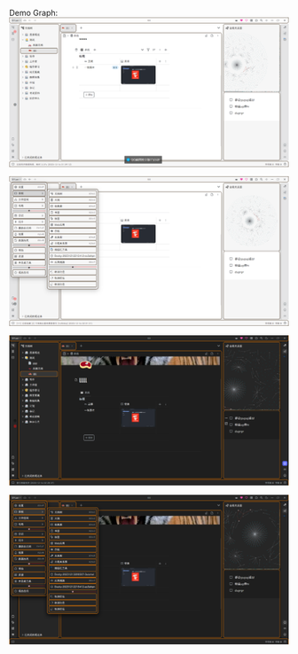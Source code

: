 Demo Graph:
![](assets/Pasted%20image%2020231216031329.png)

![](assets/Pasted%20image%2020231216031348.png)

![](assets/Pasted%20image%2020231216031407.png)

![](assets/Pasted%20image%2020231216031450.png)